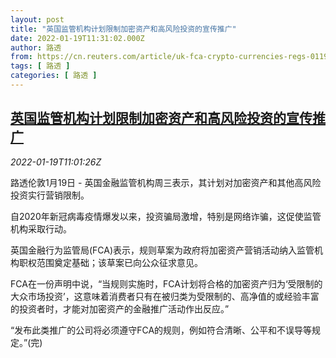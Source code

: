 ```yaml
---
layout: post
title: "英国监管机构计划限制加密资产和高风险投资的宣传推广"
date: 2022-01-19T11:31:02.000Z
author: 路透
from: https://cn.reuters.com/article/uk-fca-crypto-currencies-regs-0119-idCNKBS2JT0V8
tags: [ 路透 ]
categories: [ 路透 ]
---
```

<!--1642591862000-->
[英国监管机构计划限制加密资产和高风险投资的宣传推广](https://cn.reuters.com/article/uk-fca-crypto-currencies-regs-0119-idCNKBS2JT0V8)
------

<div>
<div><i>2022-01-19T11:01:26Z</i></div><p>路透伦敦1月19日 - 英国金融监管机构周三表示，其计划对加密资产和其他高风险投资实行营销限制。</p><p>自2020年新冠病毒疫情爆发以来，投资骗局激增，特别是网络诈骗，这促使监管机构采取行动。</p><p>英国金融行为监管局(FCA)表示，规则草案为政府将加密资产营销活动纳入监管机构职权范围奠定基础；该草案已向公众征求意见。</p><p>FCA在一份声明中说，“当规则实施时，FCA计划将合格的加密资产归为‘受限制的大众市场投资’，这意味着消费者只有在被归类为受限制的、高净值的或经验丰富的投资者时，才能对加密资产的金融推广活动作出反应。”</p><p>“发布此类推广的公司将必须遵守FCA的规则，例如符合清晰、公平和不误导等规定。”(完)</p>
</div>
